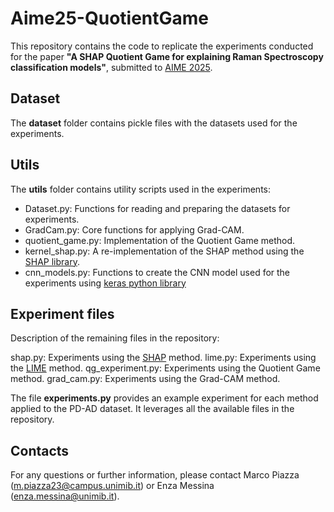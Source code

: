 # Aime25-QuotientGame
This repository contains the code to replicate the experiments conducted for the paper **"A SHAP Quotient Game for explaining Raman Spectroscopy classification models"**, submitted to [AIME 2025]([url](https://aime25.aimedicine.info/)).

## Dataset
The **dataset** folder contains pickle files with the datasets used for the experiments.

## Utils
The **utils** folder contains utility scripts used in the experiments:

- Dataset.py: Functions for reading and preparing the datasets for experiments.
- GradCam.py: Core functions for applying Grad-CAM.
- quotient_game.py: Implementation of the Quotient Game method.
- kernel_shap.py: A re-implementation of the SHAP method using the [SHAP library]([url](https://shap.readthedocs.io/en/latest/)).
- cnn_models.py: Functions to create the CNN model used for the experiments using [keras python library]([url](https://keras.io/))

## Experiment files
Description of the remaining files in the repository:

shap.py: Experiments using the [SHAP]([url](https://shap.readthedocs.io/en/latest/)) method.
lime.py: Experiments using the [LIME]([url](https://github.com/marcotcr/lime)) method.
qg_experiment.py: Experiments using the Quotient Game method.
grad_cam.py: Experiments using the Grad-CAM method.

The file **experiments.py** provides an example experiment for each method applied to the PD-AD dataset. It leverages all the available files in the repository.

## Contacts

For any questions or further information, please contact Marco Piazza (m.piazza23@campus.unimib.it) or Enza Messina (enza.messina@unimib.it).

